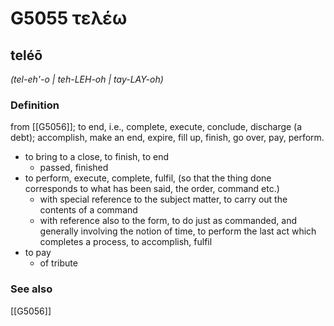 # G5055 τελέω

## teléō

_(tel-eh'-o | teh-LEH-oh | tay-LAY-oh)_

### Definition

from [[G5056]]; to end, i.e., complete, execute, conclude, discharge (a debt); accomplish, make an end, expire, fill up, finish, go over, pay, perform.

- to bring to a close, to finish, to end
  - passed, finished
- to perform, execute, complete, fulfil, (so that the thing done corresponds to what has been said, the order, command etc.)
  - with special reference to the subject matter, to carry out the contents of a command
  - with reference also to the form, to do just as commanded, and generally involving the notion of time, to perform the last act which completes a process, to accomplish, fulfil
- to pay
  - of tribute

### See also

[[G5056]]

